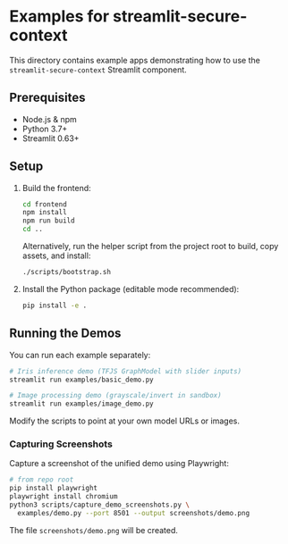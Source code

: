 <!-- examples/README.md -->
# Examples for streamlit-secure-context

This directory contains example apps demonstrating how to use the `streamlit-secure-context` Streamlit component.

## Prerequisites
- Node.js & npm
- Python 3.7+
- Streamlit 0.63+

## Setup
1. Build the frontend:
   ```bash
   cd frontend
   npm install
   npm run build
   cd ..
   ```
   Alternatively, run the helper script from the project root to build, copy assets, and install:
   ```bash
   ./scripts/bootstrap.sh
   ```
2. Install the Python package (editable mode recommended):
   ```bash
   pip install -e .
   ```

## Running the Demos
You can run each example separately:

```bash
# Iris inference demo (TFJS GraphModel with slider inputs)
streamlit run examples/basic_demo.py

# Image processing demo (grayscale/invert in sandbox)
streamlit run examples/image_demo.py
```
Modify the scripts to point at your own model URLs or images.

### Capturing Screenshots
Capture a screenshot of the unified demo using Playwright:
```bash
# from repo root
pip install playwright
playwright install chromium
python3 scripts/capture_demo_screenshots.py \
  examples/demo.py --port 8501 --output screenshots/demo.png
```
The file `screenshots/demo.png` will be created.
<!-- Image classification demo removed; refer to Demo Mode in basic_demo.py -->
